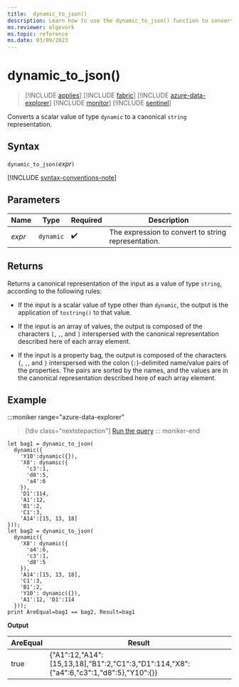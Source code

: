 ```yaml
---
title:  dynamic_to_json() 
description: Learn how to use the dynamic_to_json() function to convert a scalar value of type `dynamic` to a canonical string representation.
ms.reviewer: elgevork
ms.topic: reference
ms.date: 03/09/2023
---
```

# dynamic_to_json()

> [!INCLUDE [applies](../includes/applies-to-version/applies.md)] [!INCLUDE [fabric](../includes/applies-to-version/fabric.md)] [!INCLUDE [azure-data-explorer](../includes/applies-to-version/azure-data-explorer.md)] [!INCLUDE [monitor](../includes/applies-to-version/monitor.md)] [!INCLUDE [sentinel](../includes/applies-to-version/sentinel.md)]

Converts a scalar value of type `dynamic` to a canonical `string` representation.

## Syntax

`dynamic_to_json(`*expr*`)`

[!INCLUDE [syntax-conventions-note](../includes/syntax-conventions-note.md)]

## Parameters

|Name|Type|Required|Description|
|--|--|--|--|
| *expr* | `dynamic` |  :heavy_check_mark: | The expression to convert to string representation.|

## Returns

Returns a canonical representation of the input as a value of type `string`,
according to the following rules:

* If the input is a scalar value of type other than `dynamic`,
   the output is the application of `tostring()` to that value.

* If the input is an array of values, the output is composed of the
   characters `[`, `,`, and `]` interspersed with the canonical representation
   described here of each array element.

* If the input is a property bag, the output is composed of the characters
   `{`, `,`, and `}` interspersed with the colon (`:`)-delimited name/value pairs
   of the properties. The pairs are sorted by the names, and the values
   are in the canonical representation described here of each array element.

## Example

:::moniker range="azure-data-explorer"
> [!div class="nextstepaction"]
> <a href="https://dataexplorer.azure.com/clusters/help/databases/Samples?query=H4sIAAAAAAAAA8tJLVFISkw3VLBVSKnMS8zNTI4vyY/PKs7P0+BSgAlpVAPZCgrqkYYG6lZwsVpNHYhwhIW6FZpSoGiysbqVoQ6MlwJUYwrnJZqoW5mBOXBDXAyByg1NoDxHEM8IynECcmBsZyDbGK4IaEy0oamOgqExEFvEctVqalpz5UC8ZESUl7C7Hew+HTw+QXU7hkOwOBbZE+BwVMAMSKiv4YHBBbID6KOCosy8EgXHolTXwtLEHFtIfNmCPamjEJRaXJpTAhYEAM5EMCHNAQAA" target="_blank">Run the query</a>
::: moniker-end

```kusto
let bag1 = dynamic_to_json(
  dynamic({
    'Y10':dynamic({}),
    'X8': dynamic({
      'c3':1,
      'd8':5,
      'a4':6
    }),
    'D1':114,
    'A1':12,
    'B1':2,
    'C1':3,
    'A14':[15, 13, 18]
}));
let bag2 = dynamic_to_json(
  dynamic({
    'X8': dynamic({
      'a4':6,
      'c3':1,
      'd8':5
    }),
    'A14':[15, 13, 18],
    'C1':3,
    'B1':2,
    'Y10': dynamic({}),
    'A1':12, 'D1':114
  }));
print AreEqual=bag1 == bag2, Result=bag1
```
  
**Output**

|AreEqual|Result|
|---|---|
|true|{"A1":12,"A14":[15,13,18],"B1":2,"C1":3,"D1":114,"X8":{"a4":6,"c3":1,"d8":5},"Y10":{}}|
